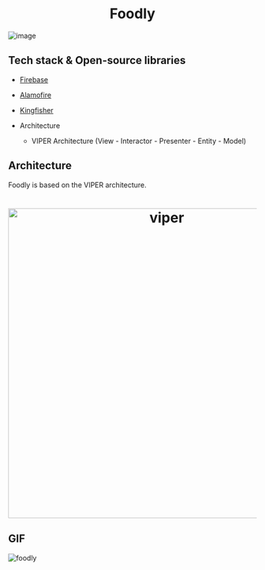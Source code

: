 <h1 align="center">Foodly</h1>

![image](https://user-images.githubusercontent.com/82906227/172039053-b6292324-d084-4fe2-b6b1-b96c45b0d8cc.png)

## Tech stack & Open-source libraries
- [Firebase](https://github.com/firebase/firebase-ios-sdk)
- [Alamofire](https://github.com/Alamofire/Alamofire)
- [Kingfisher](https://github.com/onevcat/Kingfisher)

- Architecture
  - VIPER Architecture (View - Interactor - Presenter - Entity - Model)
  
## Architecture
Foodly is based on the VIPER architecture.

<h1 align="center"> <img width="627" alt="viper" src="https://user-images.githubusercontent.com/82906227/172039596-0beddc38-0853-4463-ae79-42c9e83e622f.png"> </h1>

## GIF
![foodly](https://user-images.githubusercontent.com/82906227/172039438-e56c25c9-109a-4b57-ba47-53e49af2567c.gif)


